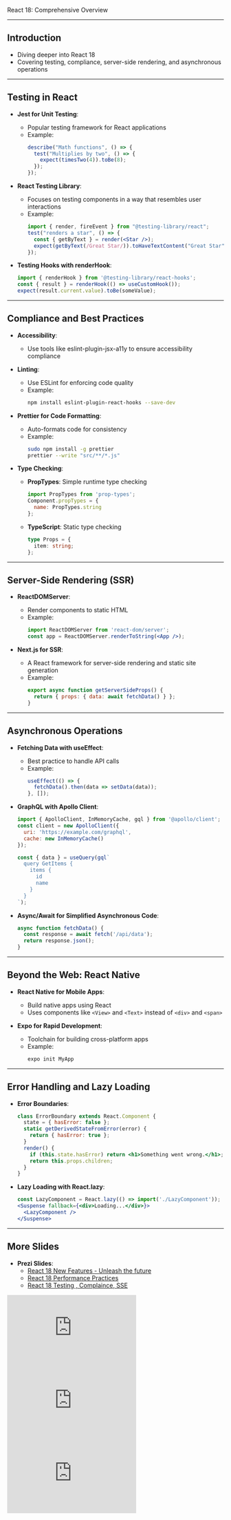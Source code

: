 React 18: Comprehensive Overview

---

## Introduction

- Diving deeper into React 18
- Covering testing, compliance, server-side rendering, and asynchronous operations

---

## Testing in React

- **Jest for Unit Testing**:
  - Popular testing framework for React applications
  - Example:
    ```jsx
    describe("Math functions", () => {
      test("Multiplies by two", () => {
        expect(timesTwo(4)).toBe(8);
      });
    });
    ```

- **React Testing Library**:
  - Focuses on testing components in a way that resembles user interactions
  - Example:
    ```jsx
    import { render, fireEvent } from "@testing-library/react";
    test("renders a star", () => {
      const { getByText } = render(<Star />);
      expect(getByText(/Great Star/)).toHaveTextContent("Great Star");
    });
    ```

- **Testing Hooks with renderHook**:
  ```jsx
  import { renderHook } from '@testing-library/react-hooks';
  const { result } = renderHook(() => useCustomHook());
  expect(result.current.value).toBe(someValue);
  ```

---

## Compliance and Best Practices

- **Accessibility**:
  - Use tools like eslint-plugin-jsx-a11y to ensure accessibility compliance

- **Linting**:
  - Use ESLint for enforcing code quality
  - Example:
    ```bash
    npm install eslint-plugin-react-hooks --save-dev
    ```

- **Prettier for Code Formatting**:
  - Auto-formats code for consistency
  - Example:
    ```bash
    sudo npm install -g prettier
    prettier --write "src/**/*.js"
    ```

- **Type Checking**:
  - **PropTypes**: Simple runtime type checking
    ```jsx
    import PropTypes from 'prop-types';
    Component.propTypes = {
      name: PropTypes.string
    };
    ```

  - **TypeScript**: Static type checking
    ```typescript
    type Props = {
      item: string;
    };
    ```

---

## Server-Side Rendering (SSR)

- **ReactDOMServer**:
  - Render components to static HTML
  - Example:
    ```jsx
    import ReactDOMServer from 'react-dom/server';
    const app = ReactDOMServer.renderToString(<App />);
    ```

- **Next.js for SSR**:
  - A React framework for server-side rendering and static site generation
  - Example:
    ```jsx
    export async function getServerSideProps() {
      return { props: { data: await fetchData() } };
    }
    ```

---

## Asynchronous Operations

- **Fetching Data with useEffect**:
  - Best practice to handle API calls
  - Example:
    ```jsx
    useEffect(() => {
      fetchData().then(data => setData(data));
    }, []);
    ```

- **GraphQL with Apollo Client**:
  ```jsx
  import { ApolloClient, InMemoryCache, gql } from '@apollo/client';
  const client = new ApolloClient({
    uri: 'https://example.com/graphql',
    cache: new InMemoryCache()
  });

  const { data } = useQuery(gql`
    query GetItems {
      items {
        id
        name
      }
    }
  `);
  ```

- **Async/Await for Simplified Asynchronous Code**:
  ```jsx
  async function fetchData() {
    const response = await fetch('/api/data');
    return response.json();
  }
  ```

---

## Beyond the Web: React Native

- **React Native for Mobile Apps**:
  - Build native apps using React
  - Uses components like `<View>` and `<Text>` instead of `<div>` and `<span>`

- **Expo for Rapid Development**:
  - Toolchain for building cross-platform apps
  - Example:
    ```bash
    expo init MyApp
    ```

---

## Error Handling and Lazy Loading

- **Error Boundaries**:
  ```jsx
  class ErrorBoundary extends React.Component {
    state = { hasError: false };
    static getDerivedStateFromError(error) {
      return { hasError: true };
    }
    render() {
      if (this.state.hasError) return <h1>Something went wrong.</h1>;
      return this.props.children;
    }
  }
  ```

- **Lazy Loading with React.lazy**:
  ```jsx
  const LazyComponent = React.lazy(() => import('./LazyComponent'));
  <Suspense fallback={<div>Loading...</div>}>
    <LazyComponent />
  </Suspense>
  ```

---

## More Slides

- **Prezi Slides**:
  - [React 18 New Features - Unleash the future](https://prezi.com/view/UZbu7UZqCLAMzyYlg9Um/)
  - [React 18 Performance Practices](https://prezi.com/view/DF6bz4yIdXALaYIIIeCe/)
  - [React 18 Testing , Complaince, SSE](https://prezi.com/view/QxDsy9QRSssyJwjxwNWp/)

<iframe src="https://prezi.com/p/embed/UZbu7UZqCLAMzyYlg9Um/" id="iframe_container" frameborder="0" webkitallowfullscreen="" mozallowfullscreen="" allowfullscreen="" allow="autoplay; fullscreen" height="169" width="300"></iframe>
<iframe src="https://prezi.com/p/embed/DF6bz4yIdXALaYIIIeCe/" id="iframe_container" frameborder="0" webkitallowfullscreen="" mozallowfullscreen="" allowfullscreen="" allow="autoplay; fullscreen" height="169" width="300"></iframe>
<iframe src="https://prezi.com/p/embed/QxDsy9QRSssyJwjxwNWp/" id="iframe_container" frameborder="0" webkitallowfullscreen="" mozallowfullscreen="" allowfullscreen="" allow="autoplay; fullscreen" height="169" width="300"></iframe>
